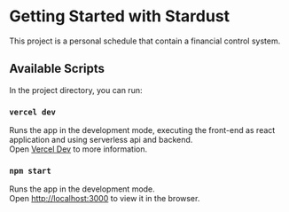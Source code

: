 # Getting Started with Stardust

This project is a personal schedule that contain a financial control system.

## Available Scripts

In the project directory, you can run:

### `vercel dev`

Runs the app in the development mode, executing the front-end as react application and using serverless api and backend.\
Open [Vercel Dev](https://vercel.com/blog/vercel-dev) to more information.

### `npm start`

Runs the app in the development mode.\
Open [http://localhost:3000](http://localhost:3000) to view it in the browser.
